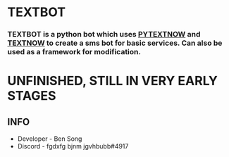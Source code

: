 # TEXTBOT
### TEXTBOT is a python bot which uses [PYTEXTNOW](https://github.com/leogomezz4t/PyTextNow_API) and [TEXTNOW](https://www.textnow.com/) to create a sms bot for basic services. Can also be used as a framework for modification.

# UNFINISHED, STILL IN VERY EARLY STAGES

## INFO
- Developer - Ben Song
- Discord - fgdxfg bjnm jgvhbubb#4917
